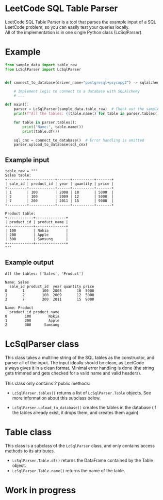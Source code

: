 LeetCode SQL Table Parser
=========================

LeetCode SQL Table Parser is a tool that parses the example input of a SQL LeetCode
problem, so you can easily test your queries locally. \
All of the implementation is in one single Python class (LcSqlParser).

Example
=======

```Python
from sample_data import table_raw
from LcSqlParser import LcSqlParser


def connect_to_database(driver_name="postgresql+psycopg2") -> sqlalchemy.engine:

    # Implement logic to connect to a database with SQLAlchemy
    # ...

def main():
    parser = LcSqlParser(sample_data.table_raw)  # Check out the sample data example
    print(f"All the tables: {[table.name() for table in parser.tables()]}")

    for table in parser.tables():
        print("Name:", table.name())
        print(table.df())

    sql_cnx = connect_to_database()  # Error handling is omitted
    parser.upload_to_database(sql_cnx)
```

## Example input

```
table_raw = """
Sales table:
+---------+------------+------+----------+-------+
| sale_id | product_id | year | quantity | price |
+---------+------------+------+----------+-------+ 
| 1       | 100        | 2008 | 10       | 5000  |
| 2       | 100        | 2009 | 12       | 5000  |
| 7       | 200        | 2011 | 15       | 9000  |
+---------+------------+------+----------+-------+

Product table:
+------------+--------------+
| product_id | product_name |
+------------+--------------+
| 100        | Nokia        |
| 200        | Apple        |
| 300        | Samsung      |
+------------+--------------+
"""
```

## Example output

```
All the tables: ['Sales', 'Product']

Name: Sales
  sale_id product_id  year quantity price
0       1        100  2008       10  5000
1       2        100  2009       12  5000
2       7        200  2011       15  9000

Name: Product
  product_id product_name
0        100        Nokia
1        200        Apple
2        300      Samsung
```

LcSqlParser class
=================

This class takes a multiline string of the SQL tables as the constructor, and parser all of the input.
The input ideally should be clean, as LeetCode always gives it in a clean format.
Minimal error handling is done (the string gets trimmed and gets checked for a valid name and valid headers).
\
\
This class only contains 2 public methods:
* ```LcSqlParser.tables()``` returns a list of ```LcSqlParser.Table``` objects. See more information about this subclass below.

* ```LcSqlParser.upload_to_database()``` creates the tables in the database (if the tables already exist, it drops them, and creates them again).

Table class
===========

This class is a subclass of the ```LcSqlParser``` class, and only contains access methods to its attributes.

* ```LcSqlParser.Table.df()``` returns the DataFrame contained by the Table object.
* ```LcSqlParser.Table.name()``` returns the name of the table.

Work in progress
================